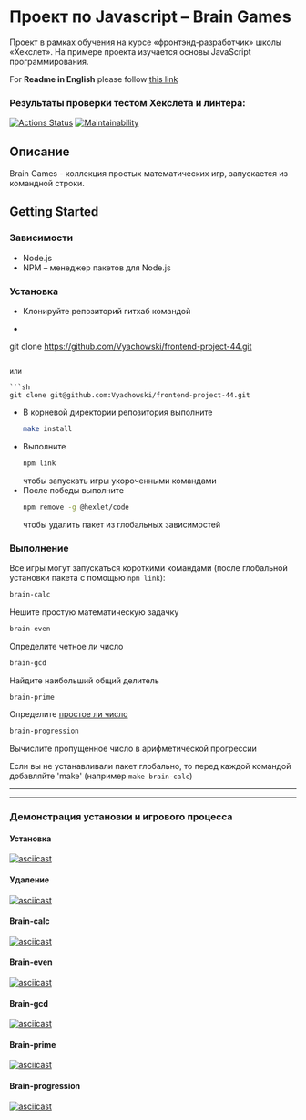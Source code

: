# Проект по Javascript – Brain Games

Проект в рамках обучения на курсе «фронтэнд-разработчик» школы «Хекслет». На примере проекта изучается основы JavaScript программирования. 

For **Readme in English** please follow [this link](https://github.com/Vyachowski/frontend-project-44/blob/main/README.md)

### Результаты проверки тестом Хекслета и линтера:
[![Actions Status](https://github.com/Vyachowski/frontend-project-44/workflows/hexlet-check/badge.svg)](https://github.com/Vyachowski/frontend-project-44/actions)
[![Maintainability](https://api.codeclimate.com/v1/badges/e48cef0b51bc1ff7be5c/maintainability)](https://codeclimate.com/github/Vyachowski/frontend-project-44/maintainability)

## Описание

Brain Games - коллекция простых математических игр, запускается из командной строки.

## Getting Started

### Зависимости

* Node.js
* NPM – менеджер пакетов для Node.js

### Установка

* Клонируйте репозиторий гитхаб командой 
* ```sh
git clone https://github.com/Vyachowski/frontend-project-44.git
```

или 

```sh 
git clone git@github.com:Vyachowski/frontend-project-44.git
```
* В корневой директории репозитория выполните 
  ```sh
  make install
  ```
* Выполните 
  ```sh
  npm link
  ```
  чтобы запускать игры укороченными командами
* После победы выполните 
  ```sh
  npm remove -g @hexlet/code
  ```
  чтобы удалить пакет из глобальных зависимостей

### Выполнение

Все игры могут запускаться короткими командами (после глобальной установки пакета с помощью ```npm link```):
```sh
brain-calc
```
Hешите простую математическую задачку
```sh
brain-even
```
Определите четное ли число
```sh
brain-gcd
```
Найдите наибольший общий делитель
```sh
brain-prime
```
Определите [простое ли число](https://ru.wikipedia.org/wiki/Простое_число)
```sh
brain-progression
```
Вычислите пропущенное число в арифметической прогрессии

Если вы не устанавливали пакет глобально, то перед каждой командой добавляйте 'make' (например ```make brain-calc```)

___

___

### Демонстрация установки и игрового процесса

#### Установка

[![asciicast](https://asciinema.org/a/DNX1sRhJFOkFixH5TRhWASezd.svg)](https://asciinema.org/a/DNX1sRhJFOkFixH5TRhWASezd)

#### Удаление

[![asciicast](https://asciinema.org/a/570133.svg)](https://asciinema.org/a/570133)

#### Brain-calc

[![asciicast](https://asciinema.org/a/570068.svg)](https://asciinema.org/a/570068)

#### Brain-even

[![asciicast](https://asciinema.org/a/570072.svg)](https://asciinema.org/a/570072)

#### Brain-gcd

[![asciicast](https://asciinema.org/a/570073.svg)](https://asciinema.org/a/570073)

#### Brain-prime

[![asciicast](https://asciinema.org/a/570128.svg)](https://asciinema.org/a/570128)

#### Brain-progression

[![asciicast](https://asciinema.org/a/570129.svg)](https://asciinema.org/a/570129)